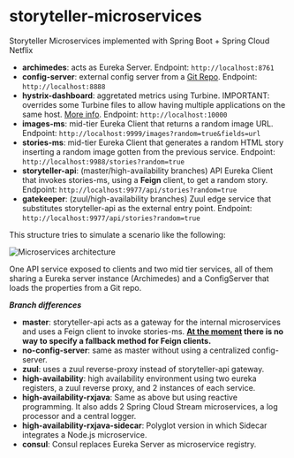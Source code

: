 # storyteller-microservices

Storyteller Microservices implemented with Spring Boot + Spring Cloud Netflix

* **archimedes**: acts as Eureka Server. Endpoint: `http://localhost:8761`
* **config-server**: external config server from a [Git Repo](https://github.com/codependent/storyteller-microservices-config). Endpoint: `http://localhost:8888`
* **hystrix-dashboard**: aggretated metrics using Turbine. IMPORTANT: overrides some Turbine files to allow having multiple applications on the same host. [More info](https://github.com/Netflix/Turbine/pull/105). Endpoint: `http://localhost:10000`
* **images-ms**: mid-tier Eureka Client that returns a random image URL. Endpoint: `http://localhost:9999/images?random=true&fields=url`
* **stories-ms**: mid-tier Eureka Client that generates a random HTML story inserting a random image gotten from the previous service. Endpoint: `http://localhost:9988/stories?random=true`
* **storyteller-api**: (master/high-availability branches) API Eureka Client that invokes stories-ms, using a **Feign** client, to get a random story. Endpoint: `http://localhost:9977/api/stories?random=true`
* **gatekeeper**: (zuul/high-availability branches) Zuul edge service that substitutes storyteller-api as the external entry point. Endpoint: `http://localhost:9977/api/stories?random=true`

This structure tries to simulate a scenario like the following:

![Microservices architecture](https://raw.githubusercontent.com/codependent/storyteller-microservices/master/diagram.png)

One API service exposed to clients and two mid tier services, all of them sharing a Eureka server instance (Archimedes) and a ConfigServer that loads the properties from a Git repo.

***Branch differences***

* **master**: storyteller-api acts as a gateway for the internal microservices and uses a Feign client to invoke stories-ms. **[At the moment](https://github.com/Netflix/feign/issues/298) there is no way to specify a fallback method for Feign clients.**
* **no-config-server**: same as master without using a centralized config-server.
* **zuul**: uses a zuul reverse-proxy instead of storyteller-api gateway.
* **high-availability**: high availability environment using two eureka registers, a zuul reverse proxy, and 2 instances of each service.
* **high-availability-rxjava**: Same as above but using reactive programming. It also adds 2 Spring Cloud Stream microservices, a log processor and a central logger.
* **high-availability-rxjava-sidecar**: Polyglot version in which Sidecar integrates a Node.js microservice.
* **consul**: Consul replaces Eureka Server as microservice registry.

